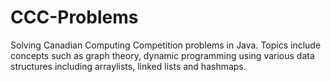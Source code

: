 # CCC-Problems
Solving Canadian Computing Competition problems in Java. Topics include concepts such as graph theory, dynamic programming using various data structures including arraylists, linked lists and hashmaps.


